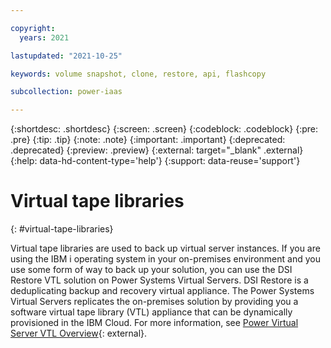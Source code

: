 ```yaml
---

copyright:
  years: 2021

lastupdated: "2021-10-25"

keywords: volume snapshot, clone, restore, api, flashcopy

subcollection: power-iaas

---
```


{:shortdesc: .shortdesc}
{:screen: .screen}
{:codeblock: .codeblock}
{:pre: .pre}
{:tip: .tip}
{:note: .note}
{:important: .important}
{:deprecated: .deprecated}
{:preview: .preview}
{:external: target="_blank" .external}
{:help: data-hd-content-type='help'}
{:support: data-reuse='support'}

# Virtual tape libraries
{: #virtual-tape-libraries}

Virtual tape libraries are used to back up virtual server instances. If you are using the IBM i operating system in your on-premises environment and you use some form of way to back up your solution, you can use the DSI Restore VTL solution on Power Systems Virtual Servers. DSI Restore is a deduplicating backup and recovery virtual appliance. The Power Systems Virtual Servers replicates the on-premises solution by providing you a software virtual tape library (VTL) appliance that can be dynamically provisioned in the IBM Cloud. For more information, see [Power Virtual Server VTL Overview](https://cloud.ibm.com/media/docs/downloads/power-iaas/PowerVS_VTL_Overview.pdf){: external}.